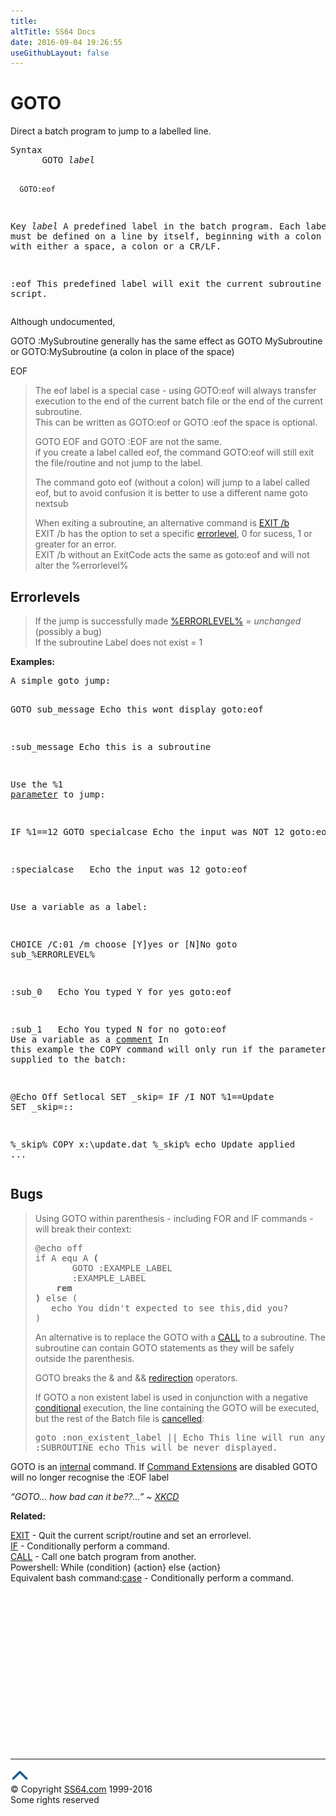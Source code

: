 ```yaml
---
title:
altTitle: SS64 Docs
date: 2016-09-04 19:26:55
useGithubLayout: false
---
```

<!-- #BeginLibraryItem "/Library/head_nt.lbi" --><!-- #EndLibraryItem --><h1>GOTO</h1> 
<p>Direct a batch program to jump to a labelled line.</p>
<pre>Syntax
      GOTO <i>label</i>

      GOTO:eof

Key
   <i>label</i>   A predefined label in the batch program.
           Each label must be defined on a line by itself, beginning with
           a colon and ending with either a space, a colon or a CR/LF.

   :eof    This predefined label will exit the current subroutine or script.</pre>
<p> Although undocumented, 

<span class="code">GOTO :MySubroutine</span> generally has the same effect as <span class="code">GOTO MySubroutine</span> <br>
or <span class="code">GOTO:MySubroutine</span> (a colon in place of the space)</p>
<p>EOF</p>
<blockquote>
<p>The <span class="code">eof</span> label is a special case - using <span class="code">GOTO:eof </span> will always transfer execution to the end of the current batch file or the end of the current subroutine. <br>
This can be written as <span class="code">GOTO:eof</span> or <span class="code">GOTO :eof</span> the space is optional.</p>
<p> GOTO EOF and GOTO :EOF are not the same.<br>
if you create a label called <span class="code">eof</span>, the command <span class="code">GOTO:eof</span> will still exit the file/routine and not jump to the label.</p>
<p>The command <span class="code">goto eof</span> (without a colon) will jump to a label called <span class="code">eof</span>, but to avoid  confusion it is better to use a different name <span class="code">goto nextsub</span></p>
<p>When exiting a subroutine, an alternative command is <a href="exit.html">EXIT /b</a> <br>
EXIT /b  has the option to set a specific <a href="errorlevel.html">errorlevel</a>, <span class="code">0</span> for sucess, <span class="code">1</span> or greater for an error. <br>
EXIT /b  without an ExitCode acts the same as goto:eof and will not alter the %errorlevel%</p>
</blockquote>
<h2>Errorlevels</h2>
<blockquote>
<p>If the jump is successfully made <a href="errorlevel.html">%ERRORLEVEL%</a> = <i>unchanged</i> (possibly a bug)<br>
If the subroutine Label does not exist = 1</p>
</blockquote>
<p><b>Examples:</b></p>
<pre><span class="body">A simple goto jump:</span>

GOTO sub_message
   Echo this wont display
goto:eof

:sub_message
   Echo this is a subroutine

<span class="body">Use the %1 <a href="syntax-args.html">parameter</a> to jump</span>:

IF %1==12 GOTO specialcase 
   Echo the input was NOT 12
goto:eof 
 
:specialcase
 &nbsp;&nbsp;Echo the input was  12
goto:eof

<span class="body">Use a variable as a label</span>:
   
<span class="code">CHOICE /C:01 /m choose [Y]yes or [N]No 
   goto sub_%ERRORLEVEL% 
   
   :sub_0 
 &nbsp;&nbsp;Echo You typed Y for yes
goto:eof 

:sub_1
 &nbsp;&nbsp;Echo You typed N for no
goto:eof
 </span>
<span class="body">Use a variable as a  <a href="rem.html">comment</a>
In this example the COPY command will only run if the parameter "Update" is supplied to the batch</span>:
   
<span class="code">@Echo Off 
Setlocal
SET _skip=
IF /I NOT %1==Update SET _skip=:: 
   
%_skip% COPY x:\update.dat 
%_skip% echo Update applied 
 ...</span></pre>
<h2>Bugs</h2>
<blockquote>
<p>Using GOTO  within parenthesis - including  FOR and IF commands - will break their context:</p>
<pre>@echo off
if A equ A <b>(</b>
       GOTO :EXAMPLE_LABEL
       :EXAMPLE_LABEL
    <b>rem</b>
<b>)</b> else (
   echo You didn't expected to see this,did you?
) </pre>
<p>An alternative is to replace the GOTO with a <a href="call.html">CALL</a> to a subroutine. The subroutine can contain GOTO statements as they will be safely outside the parenthesis.</p>
<p>GOTO breaks the &amp; and &amp;&amp;  <a href="syntax-redirection.html">redirection</a> operators.</p>
<p> If  GOTO a non existent label is used 
in conjunction with a negative <a href="syntax-conditional.html">conditional</a> execution,  the  line containing the GOTO will be executed, but the rest of the Batch file is <a href="http://stackoverflow.com/questions/23327304/my-goto-redirect-is-not-working-but-works-with-echo">cancelled</a>:</p>
<pre>goto :non_existent_label || Echo This line will run anything except GOTO ,SHIFT ,SETLOCAL , ENDLOCAL , CALL
:SUBROUTINE echo This will be never displayed.</pre>
</blockquote>
<p>GOTO is an <a href="syntax-internal.html">internal</a> command. If <a href="cmd.html">Command Extensions</a> are disabled GOTO will no longer recognise the :EOF label</p>
<p class="quote"><i> “GOTO... how bad can it be??...” ~ <a href="http://xkcd.com/292/">XKCD</a></i></p>
<p><b>Related:</b></p>
<p><a href="exit.html">EXIT</a> - Quit the current script/routine and set an errorlevel.<br>
<a href="if.html">IF</a> - Conditionally perform a command.<br>
<a href="call.html">CALL</a> - Call one batch program from another.<br>
Powershell: While (condition) {action} else {action} <br>
Equivalent bash command:<a href="../bash/case.html">case</a> - Conditionally perform a command.</p><!-- #BeginLibraryItem "/Library/foot_nt.lbi" --><p>
<!-- windows300 -->
<ins class="adsbygoogle" style="display:inline-block;width:300px;height:250px" data-ad-client="ca-pub-6140977852749469" data-ad-slot="7649547908"></ins>
<script>
(adsbygoogle = window.adsbygoogle || []).push({});
</script></p>
<hr>
<div id="bl" class="footer"><a href="goto.html#"><img src="../images/top.png" width="30" height="22" alt="Back to the Top"></a></div>
<div id="br" class="footer, tagline">© Copyright <a href="http://ss64.com/">SS64.com</a> 1999-2016<br>
Some rights reserved</div><!-- #EndLibraryItem -->

